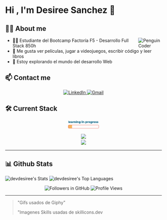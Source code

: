 
# Hi , I'm Desiree Sanchez 👋


## 🙍‍♀️ About me

<img width="15%" align="right" alt="Penguin Coder" src="https://media.giphy.com/media/v1.Y2lkPTc5MGI3NjExYTJ0OTFtMG5ra2o1aTAwYTdsejBsenJoOTlxZXBhOWxtMTJ3Z2Q5eSZlcD12MV9pbnRlcm5hbF9naWZfYnlfaWQmY3Q9Zw/2IudUHdI075HL02Pkk/giphy.gif" />

- 👩‍🎓 Estudiante del Bootcamp Factoría F5 - Desarrollo Full Stack 850h
- 💟 Me gusta ver películas, jugar a videojuegos, escribir código y leer libros
- 🧠 Estoy explorando el mundo del desarrollo Web

  
## :mailbox: Contact me

<div align="center">
  <a href="https://www.linkedin.com/in/desisanchez/" target="_blank">
    <img src="https://skillicons.dev/icons?i=linkedin" alt="LinkedIn" />
  </a>
  <a href="mailto:desireesanchezdev@gmail.com" target="_blank">
    <img src="https://skillicons.dev/icons?i=gmail" alt="Gmail" />
  </a>  
</div>


## 🛠 Current Stack

<p align="center">
<img width="20%" src="https://github.com/DevDesiree/DevDesiree/blob/main/GifCarga.gif">
</p>

<p align="center">
  <a href="https://skillicons.dev">
    <img src="https://skillicons.dev/icons?i=html,css,sass,bootstrap,tailwind,github,git,js,react,java,php,laravel,nodejs,python,md"/>
  </a>
  <br>
  <a href="https://skillicons.dev">
    <img src="https://skillicons.dev/icons?i=vscode,figma,discord" />
  </a>
</p>

---
## 📊 Github Stats

![devdesiree's Stats](https://github-readme-stats.vercel.app/api?username=devdesiree&theme=dark&show_icons=true&hide_border=false&count_private=true)
![devdesiree's Top Languages](https://github-readme-stats.vercel.app/api/top-langs/?username=devdesiree&theme=dark&show_icons=true&hide_border=false&layout=compact)

<p align="center">
  <img src="https://img.shields.io/github/followers/DevDesiree?label=Seguir&style=for-the-badge" alt="Followers in GitHub">
  <img src="https://komarev.com/ghpvc/?username=DevDesiree&color=blueviolet&style=for-the-badge" alt="Profile Views">
</p>

---

> "Gifs usados de Giphy"
>
> "Imagenes Skills usadas de skillicons.dev

<!--
**DevDesiree/DevDesiree** is a ✨ _special_ ✨ repository because its `README.md` (this file) appears on your GitHub profile.

Here are some ideas to get you started:

- 🔭 I’m currently working on ...
- 🌱 I’m currently learning ...
- 👯 I’m looking to collaborate on ...
- 🤔 I’m looking for help with ...
- 💬 Ask me about ...
- 📫 How to reach me: ...
- 😄 Pronouns: ...
- ⚡ Fun fact: ...
-->
